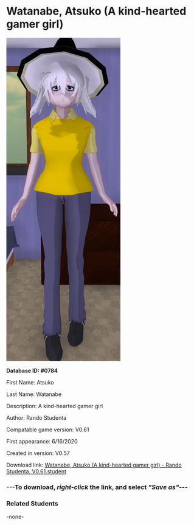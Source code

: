 # Watanabe, Atsuko (A kind-hearted gamer girl)

<img src="../../Files/Images/Watanabe, Atsuko (A kind-hearted gamer girl).png" title="Watanabe, Atsuko (A kind-hearted gamer girl) - Rando Studenta, V0.61">

**Database ID: #0784**

First Name: Atsuko

Last Name: Watanabe

Description: A kind-hearted gamer girl

Author: Rando Studenta

Compatable game version: V0.61

First appearance: 6/16/2020

Created in version: V0.57

Download link: <a href="https://raw.githubusercontent.com/Arbiter1223/Daigaku-Gurashi-Custom-Students/master/Files/Student%20Files/Watanabe%2C%20Atsuko%20(A%20kind-hearted%20gamer%20girl)%20-%20Rando%20Studenta%2C%20V0.61.student">Watanabe, Atsuko (A kind-hearted gamer girl) - Rando Studenta, V0.61.student</a>

### ---**To download, _right-click_ the link, and select _"Save as"_**---

### Related Students

-none-
